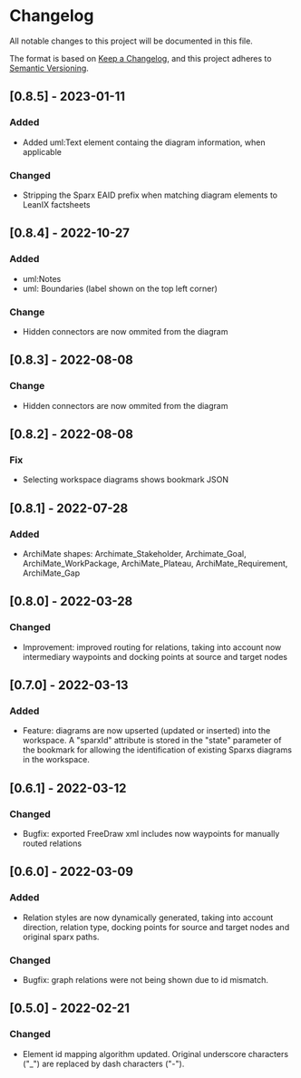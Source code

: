 # Changelog
All notable changes to this project will be documented in this file.

The format is based on [Keep a Changelog](https://keepachangelog.com/en/1.0.0/),
and this project adheres to [Semantic Versioning](https://semver.org/spec/v2.0.0.html).

## [0.8.5] - 2023-01-11
### Added
- Added uml:Text element containg the diagram information, when applicable
### Changed
- Stripping the Sparx EAID prefix when matching diagram elements to LeanIX factsheets

## [0.8.4] - 2022-10-27
### Added
- uml:Notes
- uml: Boundaries (label shown on the top left corner)

### Change
- Hidden connectors are now ommited from the diagram
  
## [0.8.3] - 2022-08-08
### Change
- Hidden connectors are now ommited from the diagram
  
## [0.8.2] - 2022-08-08
### Fix
- Selecting workspace diagrams shows bookmark JSON

## [0.8.1] - 2022-07-28
### Added
- ArchiMate shapes: Archimate_Stakeholder, Archimate_Goal, ArchiMate_WorkPackage, ArchiMate_Plateau, ArchiMate_Requirement, ArchiMate_Gap

## [0.8.0] - 2022-03-28
### Changed
- Improvement: improved routing for relations, taking into account now intermediary waypoints and
docking points at source and target nodes

## [0.7.0] - 2022-03-13
### Added
- Feature: diagrams are now upserted (updated or inserted) into the workspace. A "sparxId" attribute
  is stored in the "state" parameter of the bookmark for allowing the identification of existing Sparxs
  diagrams in the workspace.

## [0.6.1] - 2022-03-12

### Changed
- Bugfix: exported FreeDraw xml includes now waypoints for manually routed relations

## [0.6.0] - 2022-03-09
### Added
- Relation styles are now dynamically generated, taking into account direction, relation type, docking points for
  source and target nodes and original sparx paths.
### Changed
- Bugfix: graph relations were not being shown due to id mismatch.

## [0.5.0] - 2022-02-21

### Changed
- Element id mapping algorithm updated. Original underscore characters ("_") are replaced by dash characters ("-").
